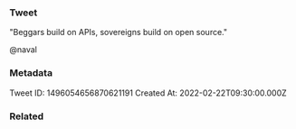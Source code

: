 ### Tweet
"Beggars build on APIs, sovereigns build on open source."

@naval

### Metadata
Tweet ID: 1496054656870621191
Created At: 2022-02-22T09:30:00.000Z

### Related

